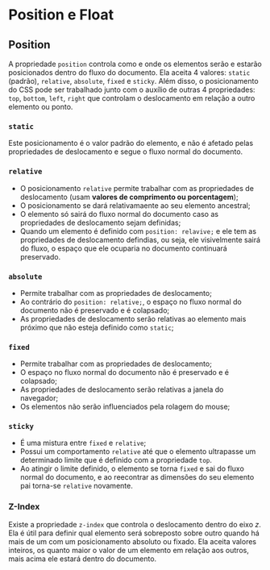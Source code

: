# Position e Float

## Position

A propriedade `position` controla como e onde os elementos serão e estarão posicionados dentro do fluxo do documento. Ela aceita 4 valores: `static` (padrão), `relative`, `absolute`, `fixed` e `sticky`. Além disso,  o posicionamento do CSS pode ser trabalhado junto com o auxílio de outras 4 propriedades: `top`, `bottom`, `left`, `right` que controlam o deslocamento em relação a outro elemento ou ponto.

### `static`

Este posicionamento é o valor padrão do elemento, e não é afetado pelas propriedades de deslocamento e segue o fluxo normal do documento.

### `relative`

* O posicionamento `relative` permite trabalhar com as propriedades de deslocamento (usam **valores de comprimento ou porcentagem**);
* O posicionamento se dará relativamaente ao seu elemento ancestral; 
* O elemento só sairá do fluxo normal do documento caso as propriedades de deslocamento sejam definidas;
* Quando um elemento é definido com `position: relavive;` e ele tem as propriedades de deslocamento defindias, ou seja, ele visivelmente sairá do fluxo, o espaço que ele ocuparia no documento continuará preservado.

### `absolute`

* Permite trabalhar com as propriedades de deslocamento;
* Ao contrário do `position: relative;`, o espaço no fluxo normal do documento não é preservado e é colapsado;
* As propriedades de deslocamento serão relativas ao elemento mais próximo que não esteja definido como `static`;

### `fixed`

* Permite trabalhar com as propriedades de deslocamento;
* O espaço no fluxo normal do documento não é preservado e é colapsado;
* As propriedades de deslocamento serão relativas a janela do navegador;
* Os elementos não serão influenciados pela rolagem do mouse;


### `sticky`

* É uma mistura entre `fixed` e `relative`;
* Possui um comportamento `relative` até que o elemento ultrapasse um determinado limite que é definido com a propriedade `top`.
* Ao atingir o limite definido, o elemento se torna `fixed` e sai do fluxo normal do documento, e ao reecontrar as dimensões do seu elemento pai torna-se `relative` novamente.

### Z-Index

Existe a propriedade `z-index` que controla o deslocamento dentro do eixo *z*. Ela é útil para definir qual elemento será sobreposto sobre outro quando há mais de um com um posicionamento absoluto ou fixado. Ela aceita valores inteiros, os quanto maior o valor de um elemento em relação aos outros, mais acima ele estará dentro do documento.